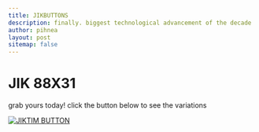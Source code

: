 ```yaml
---
title: JIKBUTTONS
description: finally. biggest technological advancement of the decade
author: pihnea
layout: post
sitemap: false
---
```


# JIK 88X31

grab yours today! click the button below to see the variations

[![JIKTIM BUTTON](https://botoaca.github.io/assets/8831/jiktim/jiktim3.png)](https://botoaca.github.io/articles/jikbuttons.html)
